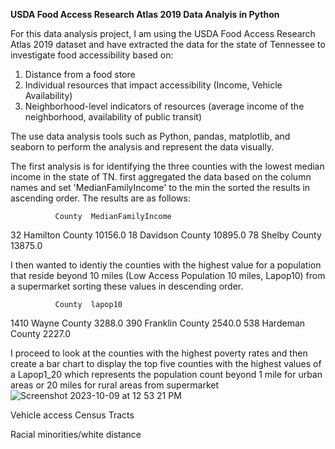 **USDA Food Access Research Atlas 2019 Data Analyis in Python**

For this data analysis project, I am using the USDA Food Access Research Atlas 2019 dataset and have extracted the data for the state of Tennessee to investigate food accessibility based on:
1. Distance from a food store
2. Individual resources that impact accessibility (Income, Vehicle Availability)
3. Neighborhood-level indicators of resources (average income of the neighborhood, availability of public transit)

The use data analysis tools such as Python, pandas, matplotlib, and seaborn to perform the analysis and represent the data visually.

The first analysis is for identifying the three counties with the lowest median income in the state of TN.  first aggregated the data based on the column names and set 'MedianFamilyIncome' to the min the sorted the results in ascending order. The results are as follows:

              County  MedianFamilyIncome
32  Hamilton County             10156.0
18  Davidson County             10895.0
78    Shelby County             13875.0

I then wanted to identiy the counties with the highest value for a population that reside beyond 10 miles (Low Access Population 10 miles, Lapop10) from a supermarket sorting these values in descending order.

              County  lapop10
1410     Wayne County   3288.0
390   Franklin County   2540.0
538   Hardeman County   2227.0

I proceed to look at the counties with the highest poverty rates and then create a bar chart to display the top five counties with the highest values of a Lapop1_20 which represents the population count beyond 1 mile for urban areas or 20 miles for rural areas from supermarket
![Screenshot 2023-10-09 at 12 53 21 PM](https://github.com/mercedesknapp/Python-for-Data-Analysis/assets/144730735/3a530f82-1d06-439e-ace4-d068b82c9f90)

Vehicle access
Census Tracts

Racial minorities/white distance

